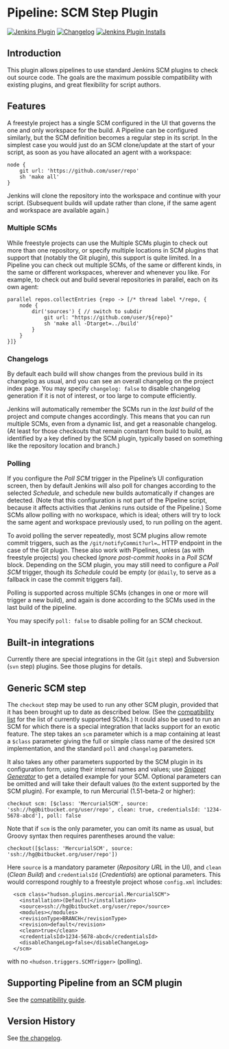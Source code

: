 # Pipeline: SCM Step Plugin

[![Jenkins Plugin](https://img.shields.io/jenkins/plugin/v/workflow-scm-step)](https://plugins.jenkins.io/workflow-scm-step)
[![Changelog](https://img.shields.io/github/v/tag/jenkinsci/workflow-scm-step-plugin?label=changelog)](https://github.com/jenkinsci/workflow-scm-step-plugin/blob/master/CHANGELOG.md)
[![Jenkins Plugin Installs](https://img.shields.io/jenkins/plugin/i/workflow-scm-step?color=blue)](https://plugins.jenkins.io/workflow-scm-step)

## Introduction

This plugin allows pipelines to use standard Jenkins SCM plugins to check out source code.
The goals are the maximum possible compatibility with existing plugins, and great flexibility for script authors.

## Features

A freestyle project has a single SCM configured in the UI that governs the one and only workspace for the build.
A Pipeline can be configured similarly, but the SCM definition becomes a regular step in its script.
In the simplest case you would just do an SCM clone/update at the start of your script, as soon as you have allocated an agent with a workspace:

```
node {
    git url: 'https://github.com/user/repo'
    sh 'make all'
}
```

Jenkins will clone the repository into the workspace and continue with your script.
(Subsequent builds will update rather than clone, if the same agent and workspace are available again.)

### Multiple SCMs

While freestyle projects can use the Multiple SCMs plugin to check out more than one repository,
or specify multiple locations in SCM plugins that support that (notably the Git plugin),
this support is quite limited.
In a Pipeline you can check out multiple SCMs, of the same or different kinds, in the same or different workspaces, wherever and whenever you like.
For example, to check out and build several repositories in parallel, each on its own agent:

```
parallel repos.collectEntries {repo -> [/* thread label */repo, {
    node {
        dir('sources') { // switch to subdir
            git url: "https://github.com/user/${repo}"
            sh 'make all -Dtarget=../build'
        }
    }
}]}
```

### Changelogs

By default each build will show changes from the previous build in its changelog as usual, and you can see an overall changelog on the project index page.
You may specify `changelog: false` to disable changelog generation if it is not of interest, or too large to compute efficiently.

Jenkins will automatically remember the SCMs run in the _last build_ of the project and compute changes accordingly.
This means that you can run multiple SCMs, even from a dynamic list, and get a reasonable changelog.
(At least for those checkouts that remain constant from build to build, as identified by a key defined by the SCM plugin, typically based on something like the repository location and branch.)

### Polling

If you configure the _Poll SCM_ trigger in the Pipeline’s UI configuration screen, then by default Jenkins will also poll for changes according to the selected _Schedule_, and schedule new builds automatically if changes are detected.
(Note that this configuration is not part of the Pipeline script, because it affects activities that Jenkins runs outside of the Pipeline.)
Some SCMs allow polling with no workspace, which is ideal; others will try to lock the same agent and workspace previously used, to run polling on the agent.

To avoid polling the server repeatedly, most SCM plugins allow remote commit triggers, such as the `/git/notifyCommit?url=…` HTTP endpoint in the case of the Git plugin.
These also work with Pipelines, unless (as with freestyle projects) you checked _Ignore post-commit hooks_ in a _Poll SCM_ block.
Depending on the SCM plugin, you may still need to configure a _Poll SCM_ trigger, though its _Schedule_ could be empty (or `@daily`, to serve as a fallback in case the commit triggers fail).

Polling is supported across multiple SCMs (changes in one or more will trigger a new build), and again is done according to the SCMs used in the last build of the pipeline.

You may specify `poll: false` to disable polling for an SCM checkout.

## Built-in integrations

Currently there are special integrations in the Git (`git` step) and Subversion (`svn` step) plugins.
See those plugins for details.

## Generic SCM step

The `checkout` step may be used to run any other SCM plugin, provided that it has been brought up to date as described below.
(See the [compatibility list](https://github.com/jenkinsci/pipeline-plugin/blob/master/COMPATIBILITY.md) for the list of currently supported SCMs.)
It could also be used to run an SCM for which there is a special integration that lacks support for an exotic feature.
The step takes an `scm` parameter which is a map containing at least a `$class` parameter giving the full or simple class name of the desired `SCM` implementation, and the standard `poll` and `changelog` parameters.

It also takes any other parameters supported by the SCM plugin in its configuration form, using their internal names and values; use [_Snippet Generator_](https://jenkins.io/redirect/pipeline-snippet-generator) to get a detailed example for your SCM.
Optional parameters can be omitted and will take their default values (to the extent supported by the SCM plugin).
For example, to run Mercurial (1.51-beta-2 or higher):

    checkout scm: [$class: 'MercurialSCM', source: 'ssh://hg@bitbucket.org/user/repo', clean: true, credentialsId: '1234-5678-abcd'], poll: false

Note that if `scm` is the only parameter, you can omit its name as usual, but Groovy syntax then requires parentheses around the value:

    checkout([$class: 'MercurialSCM', source: 'ssh://hg@bitbucket.org/user/repo'])

Here `source` is a mandatory parameter (_Repository URL_ in the UI), and `clean` (_Clean Build_) and `credentialsId` (_Credentials_) are optional parameters.
This would correspond roughly to a freestyle project whose `config.xml` includes:

```
  <scm class="hudson.plugins.mercurial.MercurialSCM">
    <installation>(Default)</installation>
    <source>ssh://hg@bitbucket.org/user/repo</source>
    <modules></modules>
    <revisionType>BRANCH</revisionType>
    <revision>default</revision>
    <clean>true</clean>
    <credentialsId>1234-5678-abcd</credentialsId>
    <disableChangeLog>false</disableChangeLog>
  </scm>
```

with no `<hudson.triggers.SCMTrigger>` (polling).

## Supporting Pipeline from an SCM plugin

See the [compatibility guide](https://jenkins.io/doc/developer/plugin-development/pipeline-integration/#scms).

## Version History

See [the changelog](CHANGELOG.md).
